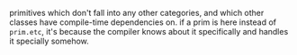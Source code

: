 primitives which don't fall into any other categories, and which other classes have compile-time dependencies on. if a prim is here instead of `prim.etc`, it's because the compiler knows about it specifically and handles it specially somehow.
